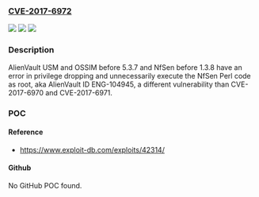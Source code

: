### [CVE-2017-6972](https://cve.mitre.org/cgi-bin/cvename.cgi?name=CVE-2017-6972)
![](https://img.shields.io/static/v1?label=Product&message=n%2Fa&color=blue)
![](https://img.shields.io/static/v1?label=Version&message=n%2Fa&color=blue)
![](https://img.shields.io/static/v1?label=Vulnerability&message=n%2Fa&color=brighgreen)

### Description

AlienVault USM and OSSIM before 5.3.7 and NfSen before 1.3.8 have an error in privilege dropping and unnecessarily execute the NfSen Perl code as root, aka AlienVault ID ENG-104945, a different vulnerability than CVE-2017-6970 and CVE-2017-6971.

### POC

#### Reference
- https://www.exploit-db.com/exploits/42314/

#### Github
No GitHub POC found.

